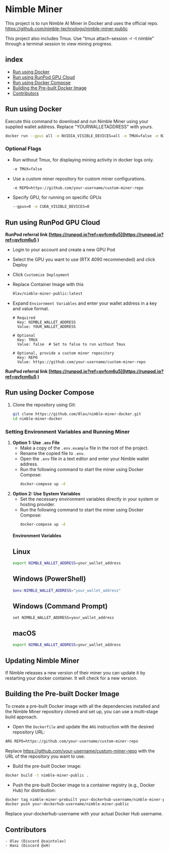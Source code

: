 # Nimble Miner

This project is to run Nimble AI Miner in Docker and uses the official repo.
https://github.com/nimble-technology/nimble-miner-public

This project also includes Tmux. Use "tmux attach-session -r -t nimble" through a terminal session to view mining progress.

## index
- [Run using Docker](#run-using-docker)
- [Run using RunPod GPU Cloud](#run-using-runpod-gpu-cloud)
- [Run using Docker Compose](#run-using-docker-compose)
- [Building the Pre-built Docker Image](#building-the-pre-built-docker-image)
- [Contributors](#contributors)


## Run using Docker

Execute this command to download and run Nimble Miner using your supplied wallet address. Replace "YOURWALLETADDRESS" with yours.

  ```sh
  docker run --gpus all -e NVIDIA_VISIBLE_DEVICES=all -e TMUX=false -e NIMBLE_WALLET_ADDRESS=YOURWALLETADDRESS 0lav/nimble-miner-public:latest
  ```
  ### Optional Flags
  - Run without Tmux, for displaying mining activity in docker logs only.
    ```sh
    -e TMUX=false
    ```
  - Use a custom miner repository for custom miner configurations.
    ```sh
    -e REPO=https://github.com/your-username/custom-miner-repo
  - Specify GPU, for running on specific GPUs
    ```sh
    --gpus=0 -e CUDA_VISIBLE_DEVICES=0
    ```
## Run using RunPod GPU Cloud
**RunPod referral link [https://runpod.io?ref=qvfcm6u5](https://runpod.io?ref=qvfcm6u5 )**  
- Login to your account and create a new GPU Pod
- Select the GPU you want to use (RTX 4090 recommended) and click Deploy
- Click `Customize Deployment`
- Replace Container Image with this
  ```sh
  0lav/nimble-miner-public:latest
  ```

- Expand `Enviornment Variables` and enter your wallet address in a key and value format.
  ```dotenv
  # Required
    Key: NIMBLE_WALLET_ADDRESS
    Value: YOUR_WALLET_ADDRESS
    
  # Optional
    Key: TMUX
    Value: false  # Set to false to run without Tmux
    
  # Optional, provide a custom miner repository
    Key: REPO
    Value: https://github.com/your-username/custom-miner-repo
  ```
  
**RunPod referral link [https://runpod.io?ref=qvfcm6u5](https://runpod.io?ref=qvfcm6u5 )**  

## Run using Docker Compose

1. Clone the repository using Git:

   ```sh
   git clone https://github.com/0lav/nimble-miner-docker.git
   cd nimble-miner-docker
   
### Setting Environment Variables and Running Miner

1. **Option 1: Use `.env` File**
   - Make a copy of the `.env.example` file in the root of the project.
   - Rename the copied file to `.env`.
   - Open the `.env` file in a text editor and enter your Nimble wallet address.
   - Run the following command to start the miner using Docker Compose:
     ```sh
     docker-compose up -d
     
2. **Option 2: Use System Variables**
   - Set the necessary environment variables directly in your system or hosting provider.
   - Run the following command to start the miner using Docker Compose:
     ```sh
     docker-compose up -d

    #### Environment Variables 
    ## Linux
    ```sh
    export NIMBLE_WALLET_ADDRESS=your_wallet_address
    ```
    ## Windows (PowerShell)
    ```powershell
    $env:NIMBLE_WALLET_ADDRESS="your_wallet_address"
    ```
    ## Windows (Command Prompt)
    ```batch
    set NIMBLE_WALLET_ADDRESS=your_wallet_address
    ```
    ## macOS
    ```sh
    export NIMBLE_WALLET_ADDRESS=your_wallet_address
    ```
## Updating Nimble Miner
   If Nimble releases a new version of their miner you can update it by restarting your docker container. It will check for a new version. 


## Building the Pre-built Docker Image
To create a pre-built Docker image with all the dependencies installed and the Nimble Miner repository cloned and set up, you can use a multi-stage build approach.

* Open the `Dockerfile` and update the `ARG` instruction with the desired repository URL:
```sh
ARG REPO=https://github.com/your-username/custom-miner-repo
```
Replace https://github.com/your-username/custom-miner-repo with the URL of the repository you want to use.
* Build the pre-built Docker image:
```sh
docker build -t nimble-miner-public .
```
* Push the pre-built Docker image to a container registry (e.g., Docker Hub) for distribution:
```sh
docker tag nimble-miner-prebuilt your-dockerhub-username/nimble-miner-public
docker push your-dockerhub-username/nimble-miner-public
```
Replace your-dockerhub-username with your actual Docker Hub username.



## Contributors
```
- Olav (Discord @saintolav)
- Hani (Discord @xH)
```
